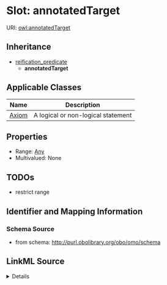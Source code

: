 # Slot: annotatedTarget

URI: [owl:annotatedTarget](http://www.w3.org/2002/07/owl#annotatedTarget)




## Inheritance

* [reification_predicate](reification_predicate.md)
    * **annotatedTarget**





## Applicable Classes

| Name | Description |
| --- | --- |
[Axiom](Axiom.md) | A logical or non-logical statement






## Properties

* Range: [Any](Any.md)
* Multivalued: None







## TODOs

* restrict range

## Identifier and Mapping Information







### Schema Source


* from schema: http://purl.obolibrary.org/obo/omo/schema




## LinkML Source

<details>
```yaml
name: annotatedTarget
todos:
- restrict range
from_schema: http://purl.obolibrary.org/obo/omo/schema
exact_mappings:
- rdf:object
rank: 1000
is_a: reification_predicate
slot_uri: owl:annotatedTarget
alias: annotatedTarget
domain_of:
- Axiom
relational_role: OBJECT
range: Any

```
</details>